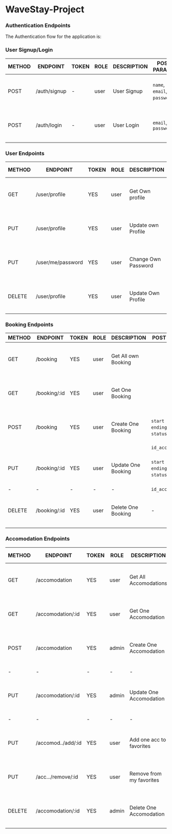 # WaveStay-Project

### Authentication Endpoints

The Authentication flow for the application is:

### User Signup/Login

METHOD | ENDPOINT         | TOKEN | ROLE | DESCRIPTION              | POST PARAMS                                     | RETURNS
-------|------------------|-------|------|--------------------------|-------------------------------------------------|--------------------
POST   | /auth/signup     | -     | user | User Signup              | `name`, `email`, `password`,                    | { message: `string`, result: `token` }
POST   | /auth/login      | -     | user | User Login               | `email`, `password`                             | { message: `string`, result: `token` }

### User Endpoints

METHOD | ENDPOINT         | TOKEN | ROLE | DESCRIPTION              | POST PARAMS                                     | RETURNS
-------|------------------|-------|------|--------------------------|-------------------------------------------------|--------------------
GET    | /user/profile    | YES   | user | Get Own profile          |                                                 | { message: `string`, result: `object` }
PUT    | /user/profile    | YES   | user | Update own Profile       |    `name`, `email`                              | { message: `string`, result: `object` }
PUT    |/user/me/password | YES   | user | Change Own Password      |    `password`                                   | { message: `string`, result: `object` }
DELETE | /user/profile    | YES   | user | Update Own Profile       |    `name`, `email`, `password`, `role           | { message: `string`, result: `object` }

### Booking Endpoints

METHOD | ENDPOINT         | TOKEN | ROLE | DESCRIPTION              | POST PARAMS                                     | RETURNS
-------|------------------|-------|------|--------------------------|-------------------------------------------------|--------------------
GET    | /booking         | YES   | user | Get All own Booking      |                                                 | { message: `string`, result: `array` }
GET    | /booking/:id     | YES   | user | Get One Booking          |                                                 | { message: `string`, result: `object` }
POST   | /booking         | YES   | user | Create One Booking       |`start date`, `ending date`, `status`, `id_user`,|  { message: `string`, result: `object` }
       |                  |       |      |                          |                    `id_accomodation`            |
PUT    | /booking/:id     | YES   | user | Update One Booking       |`start date`, `ending date`, `status`, `id_user`,| { message: `string`, result: `object` }
  -    |       -          |   -   |   -  |          -               |                  `id_accomodation`              |                 -
DELETE | /booking/:id     | YES   | user | Delete One Booking       |                          -                      | { message: `string`, result: `object` }

### Accomodation Endpoints

METHOD | ENDPOINT         | TOKEN | ROLE | DESCRIPTION              | POST PARAMS                                     | RETURNS
-------|------------------|-------|------|--------------------------|-------------------------------------------------|--------------------
GET    | /accomodation    | YES   | user | Get All Accomodations    |                                                 | { message: `string`, result: `array` }
GET    | /accomodation/:id| YES   | user | Get One Accomodation     |                                                 | { message: `string`, result: `object` }
POST   | /accomodation    | YES   |admin | Create One Accomodation  |   `name`, `address`, `description`, `price`,    |  { message: `string`, result: `object` }
  -    |        -         |   -   |  -   |         -                |             `ratings`, `booking_id`             |                -
PUT    |/accomodation/:id | YES   |admin | Update One Accomodation  |   `name`, `address`, `description`, `price`,    | { message: `string`, result: `object` }
  -    |        -         |   -   |  -   |         -                |              `ratings`, `booking_id`            |                -
PUT    |/accomod../add/:id| YES   | user | Add one acc to favorites |                     -                           | { message: `string`, result: `object` }
PUT    |/acc.../remove/:id| YES   | user | Remove from my favorites |                     -                           | { message: `string`, result: `object` }  
DELETE |/accomodation/:id | YES   |admin | Delete One Accomodation  |                                                 | { message: `string`, result: `object` }


